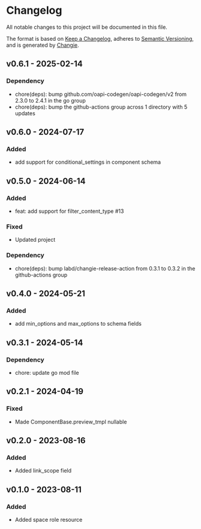 # Changelog
All notable changes to this project will be documented in this file.

The format is based on [Keep a Changelog](https://keepachangelog.com/en/1.0.0/),
adheres to [Semantic Versioning](https://semver.org/spec/v2.0.0.html),
and is generated by [Changie](https://github.com/miniscruff/changie).


## v0.6.1 - 2025-02-14
### Dependency
* chore(deps): bump github.com/oapi-codegen/oapi-codegen/v2 from 2.3.0 to 2.4.1 in the go group
* chore(deps): bump the github-actions group across 1 directory with 5 updates

## v0.6.0 - 2024-07-17
### Added
* add support for conditional_settings in component schema

## v0.5.0 - 2024-06-14
### Added
* feat: add support for filter_content_type #13
### Fixed
* Updated project
### Dependency
* chore(deps): bump labd/changie-release-action from 0.3.1 to 0.3.2 in the github-actions group

## v0.4.0 - 2024-05-21
### Added
* add min_options and max_options to schema fields

## v0.3.1 - 2024-05-14

### Dependency

- chore: update go mod file

## v0.2.1 - 2024-04-19
### Fixed
* Made ComponentBase.preview_tmpl nullable

## v0.2.0 - 2023-08-16
### Added
* Added link_scope field

## v0.1.0 - 2023-08-11
### Added
* Added space role resource
